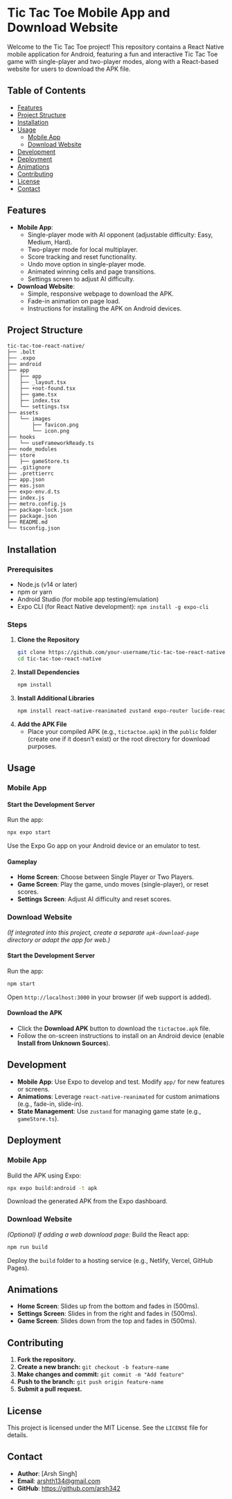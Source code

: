 # Tic Tac Toe Mobile App and Download Website

Welcome to the Tic Tac Toe project! This repository contains a React Native mobile application for Android, featuring a fun and interactive Tic Tac Toe game with single-player and two-player modes, along with a React-based website for users to download the APK file.

## Table of Contents
- [Features](#features)
- [Project Structure](#project-structure)
- [Installation](#installation)
- [Usage](#usage)
  - [Mobile App](#mobile-app)
  - [Download Website](#download-website)
- [Development](#development)
- [Deployment](#deployment)
- [Animations](#animations)
- [Contributing](#contributing)
- [License](#license)
- [Contact](#contact)

## Features
- **Mobile App**:
  - Single-player mode with AI opponent (adjustable difficulty: Easy, Medium, Hard).
  - Two-player mode for local multiplayer.
  - Score tracking and reset functionality.
  - Undo move option in single-player mode.
  - Animated winning cells and page transitions.
  - Settings screen to adjust AI difficulty.
- **Download Website**:
  - Simple, responsive webpage to download the APK.
  - Fade-in animation on page load.
  - Instructions for installing the APK on Android devices.

## Project Structure
```
tic-tac-toe-react-native/
├── .bolt
├── .expo
├── android
├── app
│   ├── app
│   ├── _layout.tsx
│   ├── +not-found.tsx
│   ├── game.tsx
│   ├── index.tsx
│   └── settings.tsx
├── assets
│   └── images
│       ├── favicon.png
│       └── icon.png
├── hooks
│   └── useFrameworkReady.ts
├── node_modules
├── store
│   ├── gameStore.ts
├── .gitignore
├── .prettierrc
├── app.json
├── eas.json
├── expo-env.d.ts
├── index.js
├── metro.config.js
├── package-lock.json
├── package.json
├── README.md
└── tsconfig.json
```

## Installation

### Prerequisites
- Node.js (v14 or later)
- npm or yarn
- Android Studio (for mobile app testing/emulation)
- Expo CLI (for React Native development): `npm install -g expo-cli`

### Steps
1. **Clone the Repository**
   ```bash
   git clone https://github.com/your-username/tic-tac-toe-react-native.git
   cd tic-tac-toe-react-native
   ```
2. **Install Dependencies**
   ```bash
   npm install
   ```
3. **Install Additional Libraries**
   ```bash
   npm install react-native-reanimated zustand expo-router lucide-react-native
   ```
4. **Add the APK File**
   - Place your compiled APK (e.g., `tictactoe.apk`) in the `public` folder (create one if it doesn’t exist) or the root directory for download purposes.

## Usage

### Mobile App
#### Start the Development Server
Run the app:
```bash
npx expo start
```
Use the Expo Go app on your Android device or an emulator to test.

#### Gameplay
- **Home Screen**: Choose between Single Player or Two Players.
- **Game Screen**: Play the game, undo moves (single-player), or reset scores.
- **Settings Screen**: Adjust AI difficulty and reset scores.

### Download Website
*(If integrated into this project, create a separate `apk-download-page` directory or adapt the app for web.)*

#### Start the Development Server
Run the app:
```bash
npm start
```
Open `http://localhost:3000` in your browser (if web support is added).

#### Download the APK
- Click the **Download APK** button to download the `tictactoe.apk` file.
- Follow the on-screen instructions to install on an Android device (enable **Install from Unknown Sources**).

## Development
- **Mobile App**: Use Expo to develop and test. Modify `app/` for new features or screens.
- **Animations**: Leverage `react-native-reanimated` for custom animations (e.g., fade-in, slide-in).
- **State Management**: Use `zustand` for managing game state (e.g., `gameStore.ts`).

## Deployment

### Mobile App
Build the APK using Expo:
```bash
npx expo build:android -t apk
```
Download the generated APK from the Expo dashboard.

### Download Website
*(Optional) If adding a web download page:*
Build the React app:
```bash
npm run build
```
Deploy the `build` folder to a hosting service (e.g., Netlify, Vercel, GitHub Pages).

## Animations
- **Home Screen**: Slides up from the bottom and fades in (500ms).
- **Settings Screen**: Slides in from the right and fades in (500ms).
- **Game Screen**: Slides down from the top and fades in (500ms).

## Contributing
1. **Fork the repository.**
2. **Create a new branch:** `git checkout -b feature-name`
3. **Make changes and commit:** `git commit -m "Add feature"`
4. **Push to the branch:** `git push origin feature-name`
5. **Submit a pull request.**

## License
This project is licensed under the MIT License. See the `LICENSE` file for details.

## Contact
- **Author**: [Arsh Singh]
- **Email**: arshth134@gmail.com
- **GitHub**: https://github.com/arsh342
